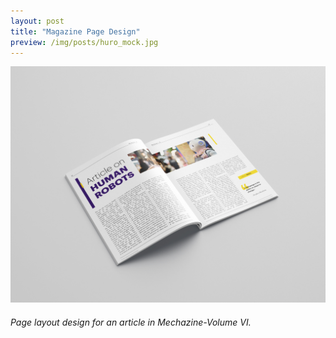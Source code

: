 ```yaml
---
layout: post
title: "Magazine Page Design"
preview: /img/posts/huro_mock.jpg
---
```


![Human Robots](/img/posts/huro_mock.jpg) <br> 
###### Page layout design for an article in Mechazine-Volume VI.